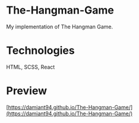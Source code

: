 # The-Hangman-Game
My implementation of The Hangman Game. 

# Technologies
HTML, SCSS, React

# Preview
[https://damiant94.github.io/The-Hangman-Game/](https://damiant94.github.io/The-Hangman-Game/)

